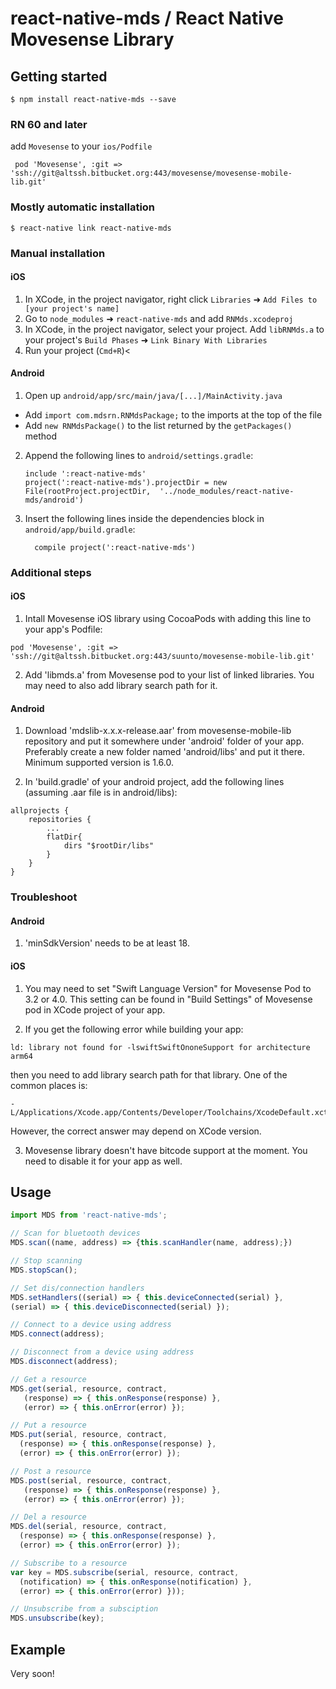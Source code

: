 
# react-native-mds / React Native Movesense Library

## Getting started

`$ npm install react-native-mds --save`

### RN 60 and later

add `Movesense` to your `ios/Podfile`

```
 pod 'Movesense', :git => 'ssh://git@altssh.bitbucket.org:443/movesense/movesense-mobile-lib.git'
```

### Mostly automatic installation

`$ react-native link react-native-mds`

### Manual installation

#### iOS

1. In XCode, in the project navigator, right click `Libraries` ➜ `Add Files to [your project's name]`
2. Go to `node_modules` ➜ `react-native-mds` and add `RNMds.xcodeproj`
3. In XCode, in the project navigator, select your project. Add `libRNMds.a` to your project's `Build Phases` ➜ `Link Binary With Libraries`
4. Run your project (`Cmd+R`)<

#### Android

1. Open up `android/app/src/main/java/[...]/MainActivity.java`
  - Add `import com.mdsrn.RNMdsPackage;` to the imports at the top of the file
  - Add `new RNMdsPackage()` to the list returned by the `getPackages()` method
2. Append the following lines to `android/settings.gradle`:
  	```
  	include ':react-native-mds'
  	project(':react-native-mds').projectDir = new File(rootProject.projectDir, 	'../node_modules/react-native-mds/android')
  	```
3. Insert the following lines inside the dependencies block in `android/app/build.gradle`:
  	```
      compile project(':react-native-mds')
  	```
### Additional steps

#### iOS

1. Intall Movesense iOS library using CocoaPods with adding this line to your app's Podfile:
  ```
  pod 'Movesense', :git => 'ssh://git@altssh.bitbucket.org:443/suunto/movesense-mobile-lib.git'
  ```
2. Add 'libmds.a' from Movesense pod to your list of linked libraries. You may need to also add library search path for it.

#### Android

1. Download 'mdslib-x.x.x-release.aar' from movesense-mobile-lib repository and put it somewhere under 'android' folder of your app. Preferably create a new folder named 'android/libs' and put it there. Minimum supported version is 1.6.0.

2. In 'build.gradle' of your android project, add the following lines (assuming .aar file is in android/libs):
```
allprojects {
    repositories {
        ...
        flatDir{
            dirs "$rootDir/libs"
        }
    }
}
```

### Troubleshoot

#### Android

1. 'minSdkVersion' needs to be at least 18.

#### iOS

1. You may need to set "Swift Language Version" for Movesense Pod to 3.2 or 4.0. This setting can be found in "Build Settings" of Movesense pod in XCode project of your app.

2. If you get the following error while building your app:

```
ld: library not found for -lswiftSwiftOnoneSupport for architecture arm64
```

then you need to add library search path for that library. One of the common places is:

```
-L/Applications/Xcode.app/Contents/Developer/Toolchains/XcodeDefault.xctoolchain/usr/lib/swift/iphoneos
```

However, the correct answer may depend on XCode version.

3. Movesense library doesn't have bitcode support at the moment. You need to disable it for your app as well.

## Usage
```javascript
import MDS from 'react-native-mds';

// Scan for bluetooth devices
MDS.scan((name, address) => {this.scanHandler(name, address);})

// Stop scanning
MDS.stopScan();

// Set dis/connection handlers
MDS.setHandlers((serial) => { this.deviceConnected(serial) },
(serial) => { this.deviceDisconnected(serial) });

// Connect to a device using address
MDS.connect(address);

// Disconnect from a device using address
MDS.disconnect(address);

// Get a resource
MDS.get(serial, resource, contract,
   (response) => { this.onResponse(response) },
   (error) => { this.onError(error) });

// Put a resource
MDS.put(serial, resource, contract,
  (response) => { this.onResponse(response) },
  (error) => { this.onError(error) });

// Post a resource
MDS.post(serial, resource, contract,
   (response) => { this.onResponse(response) },
   (error) => { this.onError(error) });

// Del a resource
MDS.del(serial, resource, contract,
  (response) => { this.onResponse(response) },
  (error) => { this.onError(error) });

// Subscribe to a resource
var key = MDS.subscribe(serial, resource, contract,
  (notification) => { this.onResponse(notification) },
  (error) => { this.onError(error) }));

// Unsubscribe from a subsciption
MDS.unsubscribe(key);
```

## Example

Very soon!
